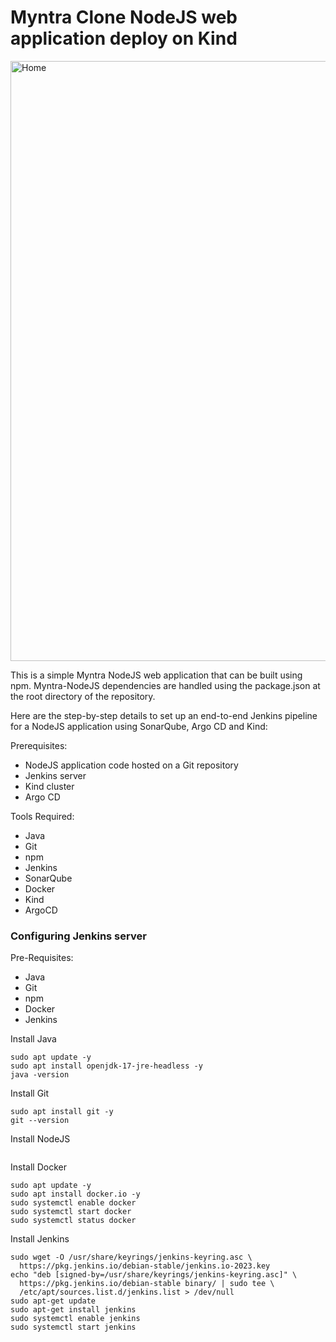 # Myntra Clone NodeJS web application deploy on Kind
<img width="960" alt="Home" src="https://user-images.githubusercontent.com/96285027/235316694-52148226-09f7-494f-9012-6dec10d2980c.png">

This is a simple Myntra NodeJS web application that can be built using npm. Myntra-NodeJS dependencies are handled using the package.json at the root directory of the repository.

Here are the step-by-step details to set up an end-to-end Jenkins pipeline for a NodeJS application using SonarQube, Argo CD and Kind:

Prerequisites:

   -  NodeJS application code hosted on a Git repository
   -  Jenkins server
   -  Kind cluster
   -  Argo CD
      
Tools Required:
    
   - Java
   - Git
   - npm
   - Jenkins
   - SonarQube
   - Docker
   - Kind
   - ArgoCD

### Configuring Jenkins server

Pre-Requisites:
         
   -  Java
   -  Git
   -  npm
   -  Docker
   -  Jenkins

Install Java

```shell
sudo apt update -y
sudo apt install openjdk-17-jre-headless -y
java -version
```

Install Git

```shell
sudo apt install git -y
git --version
```

Install NodeJS

```shell

```

Install Docker

```
sudo apt update -y
sudo apt install docker.io -y
sudo systemctl enable docker
sudo systemctl start docker
sudo systemctl status docker
```

Install Jenkins

```
sudo wget -O /usr/share/keyrings/jenkins-keyring.asc \
  https://pkg.jenkins.io/debian-stable/jenkins.io-2023.key
echo "deb [signed-by=/usr/share/keyrings/jenkins-keyring.asc]" \
  https://pkg.jenkins.io/debian-stable binary/ | sudo tee \
  /etc/apt/sources.list.d/jenkins.list > /dev/null
sudo apt-get update
sudo apt-get install jenkins
sudo systemctl enable jenkins
sudo systemctl start jenkins
```
